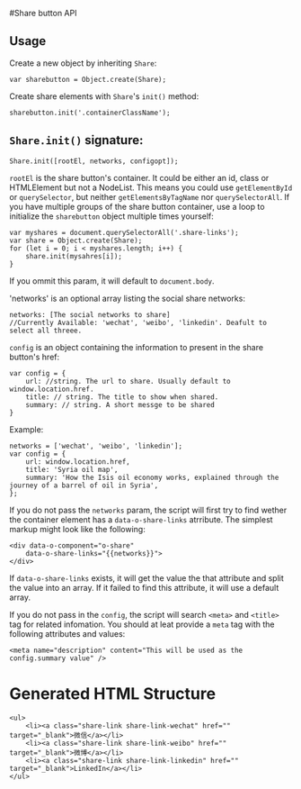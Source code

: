 #Share button API
## Usage
Create a new object by inheriting `Share`:

	var sharebutton = Object.create(Share);

Create share elements with `Share`'s `init()` method:

	sharebutton.init('.containerClassName');
	
## `Share.init()` signature:
	
	Share.init([rootEl, networks, configopt]);
	
`rootEl` is the share button's container. It could be either an id, class or HTMLElement but not a NodeList. This means you could use `getElementById` or `querySelector`,  but neither `getElementsByTagName` nor `querySelectorAll`. If you have multiple groups of the share button container, use a loop to initialize the `sharebutton` object multiple times yourself:

	var myshares = document.querySelectorAll('.share-links');
	var share = Object.create(Share);
	for (let i = 0; i < myshares.length; i++) {
		share.init(mysahres[i]);
	}
	
If you ommit this param, it will default to `document.body`.

'networks' is an optional array listing the social share networks:

	networks: [The social networks to share] 
	//Currently Available: 'wechat', 'weibo', 'linkedin'. Deafult to select all threee.

`config` is an object containing the information to present in the share button's href:
	
	var config = {
		url: //string. The url to share. Usually default to window.location.href.
		title: // string. The title to show when shared.
		summary: // string. A short messge to be shared
	}
	
Example:

	networks = ['wechat', 'weibo', 'linkedin'];
	var config = {
		url: window.location.href,
		title: 'Syria oil map',
		summary: 'How the Isis oil economy works, explained through the journey of a barrel of oil in Syria',
	};
	
If you do not pass the `networks` param, the script will first try to find wether the container element has a `data-o-share-links` atrribute. The simplest markup might look like the following:

	<div data-o-component="o-share"
	    data-o-share-links="{{networks}}">
	</div>
	
If `data-o-share-links` exists, it will get the value the that attribute and split the value into an array. If it failed to find this attribute, it will use a default array.

If you do not pass in the `config`, the script will search `<meta>` and `<title>` tag for related infomation. You should at leat provide a `meta` tag with the following attributes and values:

	<meta name="description" content="This will be used as the config.summary value" />

# Generated HTML Structure
	<ul>
		<li><a class="share-link share-link-wechat" href="" target="_blank">微信</a></li>
		<li><a class="share-link share-link-weibo" href="" target="_blank">微博</a></li>
		<li><a class="share-link share-link-linkedin" href="" target="_blank">LinkedIn</a></li>
	</ul>